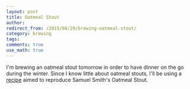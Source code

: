 ```yaml
---
layout: post
title: Oatmeal Stout
author:
redirect_from: /2015/08/29/brewing-oatmeal-stout/
category: brewing
tags: 
comments: true
use_math: true
---
```


I'm brewing an oatmeal stout tomorrow in order to have dinner on the go during
the winter. Since I know little about oatmeal stouts, I'll be using a
[recipe](https://www.brewtoad.com/recipes/samuel-smith-oatmeal-stout-2) aimed
to reproduce Samuel Smith's Oatmeal Stout.

